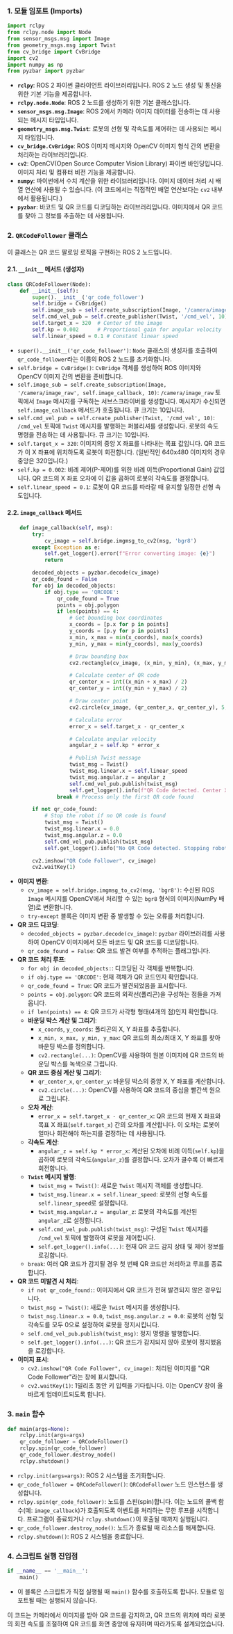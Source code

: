 ### 1. 모듈 임포트 (Imports)

```python
import rclpy
from rclpy.node import Node
from sensor_msgs.msg import Image
from geometry_msgs.msg import Twist
from cv_bridge import CvBridge
import cv2
import numpy as np
from pyzbar import pyzbar
```

*   **`rclpy`**: ROS 2 파이썬 클라이언트 라이브러리입니다. ROS 2 노드 생성 및 통신을 위한 기본 기능을 제공합니다.
*   **`rclpy.node.Node`**: ROS 2 노드를 생성하기 위한 기본 클래스입니다.
*   **`sensor_msgs.msg.Image`**: ROS 2에서 카메라 이미지 데이터를 전송하는 데 사용되는 메시지 타입입니다.
*   **`geometry_msgs.msg.Twist`**: 로봇의 선형 및 각속도를 제어하는 데 사용되는 메시지 타입입니다.
*   **`cv_bridge.CvBridge`**: ROS 이미지 메시지와 OpenCV 이미지 형식 간의 변환을 처리하는 라이브러리입니다.
*   **`cv2`**: OpenCV(Open Source Computer Vision Library) 파이썬 바인딩입니다. 이미지 처리 및 컴퓨터 비전 기능을 제공합니다.
*   **`numpy`**: 파이썬에서 수치 계산을 위한 라이브러리입니다. 이미지 데이터 처리 시 배열 연산에 사용될 수 있습니다. (이 코드에서는 직접적인 배열 연산보다는 `cv2` 내부에서 활용됩니다.)
*   **`pyzbar`**: 바코드 및 QR 코드를 디코딩하는 라이브러리입니다. 이미지에서 QR 코드를 찾아 그 정보를 추출하는 데 사용됩니다.

### 2. `QRCodeFollower` 클래스

이 클래스는 QR 코드 팔로잉 로직을 구현하는 ROS 2 노드입니다.

#### 2.1. `__init__` 메서드 (생성자)

```python
class QRCodeFollower(Node):
    def __init__(self):
        super().__init__('qr_code_follower')
        self.bridge = CvBridge()
        self.image_sub = self.create_subscription(Image, '/camera/image_raw', self.image_callback, 10)
        self.cmd_vel_pub = self.create_publisher(Twist, '/cmd_vel', 10)
        self.target_x = 320  # Center of the image
        self.kp = 0.002      # Proportional gain for angular velocity
        self.linear_speed = 0.1 # Constant linear speed
```

*   `super().__init__('qr_code_follower')`: `Node` 클래스의 생성자를 호출하여 `qr_code_follower`라는 이름의 ROS 2 노드를 초기화합니다.
*   `self.bridge = CvBridge()`: `CvBridge` 객체를 생성하여 ROS 이미지와 OpenCV 이미지 간의 변환을 준비합니다.
*   `self.image_sub = self.create_subscription(Image, '/camera/image_raw', self.image_callback, 10)`: `/camera/image_raw` 토픽에서 `Image` 메시지를 구독하는 서브스크라이버를 생성합니다. 메시지가 수신되면 `self.image_callback` 메서드가 호출됩니다. 큐 크기는 10입니다.
*   `self.cmd_vel_pub = self.create_publisher(Twist, '/cmd_vel', 10)`: `/cmd_vel` 토픽에 `Twist` 메시지를 발행하는 퍼블리셔를 생성합니다. 로봇의 속도 명령을 전송하는 데 사용됩니다. 큐 크기는 10입니다.
*   `self.target_x = 320`: 이미지의 중앙 X 좌표를 나타내는 목표 값입니다. QR 코드가 이 X 좌표에 위치하도록 로봇이 회전합니다. (일반적인 640x480 이미지의 경우 중앙은 320입니다.)
*   `self.kp = 0.002`: 비례 제어(P-제어)를 위한 비례 이득(Proportional Gain) 값입니다. QR 코드의 X 좌표 오차에 이 값을 곱하여 로봇의 각속도를 결정합니다.
*   `self.linear_speed = 0.1`: 로봇이 QR 코드를 따라갈 때 유지할 일정한 선형 속도입니다.

#### 2.2. `image_callback` 메서드

```python
    def image_callback(self, msg):
        try:
            cv_image = self.bridge.imgmsg_to_cv2(msg, 'bgr8')
        except Exception as e:
            self.get_logger().error(f"Error converting image: {e}")
            return

        decoded_objects = pyzbar.decode(cv_image)
        qr_code_found = False
        for obj in decoded_objects:
            if obj.type == 'QRCODE':
                qr_code_found = True
                points = obj.polygon
                if len(points) == 4:
                    # Get bounding box coordinates
                    x_coords = [p.x for p in points]
                    y_coords = [p.y for p in points]
                    x_min, x_max = min(x_coords), max(x_coords)
                    y_min, y_max = min(y_coords), max(y_coords)

                    # Draw bounding box
                    cv2.rectangle(cv_image, (x_min, y_min), (x_max, y_max), (0, 255, 0), 2)

                    # Calculate center of QR code
                    qr_center_x = int((x_min + x_max) / 2)
                    qr_center_y = int((y_min + y_max) / 2)

                    # Draw center point
                    cv2.circle(cv_image, (qr_center_x, qr_center_y), 5, (0, 0, 255), -1)

                    # Calculate error
                    error_x = self.target_x - qr_center_x

                    # Calculate angular velocity
                    angular_z = self.kp * error_x

                    # Publish Twist message
                    twist_msg = Twist()
                    twist_msg.linear.x = self.linear_speed
                    twist_msg.angular.z = angular_z
                    self.cmd_vel_pub.publish(twist_msg)
                    self.get_logger().info(f"QR Code detected. Center X: {qr_center_x}, Error X: {error_x}, Angular Z: {angular_z}")
                break # Process only the first QR code found

        if not qr_code_found:
            # Stop the robot if no QR code is found
            twist_msg = Twist()
            twist_msg.linear.x = 0.0
            twist_msg.angular.z = 0.0
            self.cmd_vel_pub.publish(twist_msg)
            self.get_logger().info("No QR Code detected. Stopping robot.")

        cv2.imshow("QR Code Follower", cv_image)
        cv2.waitKey(1)
```

*   **이미지 변환**:
    *   `cv_image = self.bridge.imgmsg_to_cv2(msg, 'bgr8')`: 수신된 ROS `Image` 메시지를 OpenCV에서 처리할 수 있는 `bgr8` 형식의 이미지(NumPy 배열)로 변환합니다.
    *   `try-except` 블록은 이미지 변환 중 발생할 수 있는 오류를 처리합니다.
*   **QR 코드 디코딩**:
    *   `decoded_objects = pyzbar.decode(cv_image)`: `pyzbar` 라이브러리를 사용하여 OpenCV 이미지에서 모든 바코드 및 QR 코드를 디코딩합니다.
    *   `qr_code_found = False`: QR 코드 발견 여부를 추적하는 플래그입니다.
*   **QR 코드 처리 루프**:
    *   `for obj in decoded_objects:`: 디코딩된 각 객체를 반복합니다.
    *   `if obj.type == 'QRCODE'`: 현재 객체가 QR 코드인지 확인합니다.
    *   `qr_code_found = True`: QR 코드가 발견되었음을 표시합니다.
    *   `points = obj.polygon`: QR 코드의 외곽선(폴리곤)을 구성하는 점들을 가져옵니다.
    *   `if len(points) == 4`: QR 코드가 사각형 형태(4개의 점)인지 확인합니다.
    *   **바운딩 박스 계산 및 그리기**:
        *   `x_coords`, `y_coords`: 폴리곤의 X, Y 좌표를 추출합니다.
        *   `x_min, x_max, y_min, y_max`: QR 코드의 최소/최대 X, Y 좌표를 찾아 바운딩 박스를 정의합니다.
        *   `cv2.rectangle(...)`: OpenCV를 사용하여 원본 이미지에 QR 코드의 바운딩 박스를 녹색으로 그립니다.
    *   **QR 코드 중심 계산 및 그리기**:
        *   `qr_center_x`, `qr_center_y`: 바운딩 박스의 중앙 X, Y 좌표를 계산합니다.
        *   `cv2.circle(...)`: OpenCV를 사용하여 QR 코드의 중심을 빨간색 원으로 그립니다.
    *   **오차 계산**:
        *   `error_x = self.target_x - qr_center_x`: QR 코드의 현재 X 좌표와 목표 X 좌표(`self.target_x`) 간의 오차를 계산합니다. 이 오차는 로봇이 얼마나 회전해야 하는지를 결정하는 데 사용됩니다.
    *   **각속도 계산**:
        *   `angular_z = self.kp * error_x`: 계산된 오차에 비례 이득(`self.kp`)을 곱하여 로봇의 각속도(`angular_z`)를 결정합니다. 오차가 클수록 더 빠르게 회전합니다.
    *   **`Twist` 메시지 발행**:
        *   `twist_msg = Twist()`: 새로운 `Twist` 메시지 객체를 생성합니다.
        *   `twist_msg.linear.x = self.linear_speed`: 로봇의 선형 속도를 `self.linear_speed`로 설정합니다.
        *   `twist_msg.angular.z = angular_z`: 로봇의 각속도를 계산된 `angular_z`로 설정합니다.
        *   `self.cmd_vel_pub.publish(twist_msg)`: 구성된 `Twist` 메시지를 `/cmd_vel` 토픽에 발행하여 로봇을 제어합니다.
        *   `self.get_logger().info(...)`: 현재 QR 코드 감지 상태 및 제어 정보를 로깅합니다.
    *   `break`: 여러 QR 코드가 감지될 경우 첫 번째 QR 코드만 처리하고 루프를 종료합니다.
*   **QR 코드 미발견 시 처리**:
    *   `if not qr_code_found:`: 이미지에서 QR 코드가 전혀 발견되지 않은 경우입니다.
    *   `twist_msg = Twist()`: 새로운 `Twist` 메시지를 생성합니다.
    *   `twist_msg.linear.x = 0.0`, `twist_msg.angular.z = 0.0`: 로봇의 선형 및 각속도를 모두 0으로 설정하여 로봇을 정지시킵니다.
    *   `self.cmd_vel_pub.publish(twist_msg)`: 정지 명령을 발행합니다.
    *   `self.get_logger().info(...)`: QR 코드가 감지되지 않아 로봇이 정지했음을 로깅합니다.
*   **이미지 표시**:
    *   `cv2.imshow("QR Code Follower", cv_image)`: 처리된 이미지를 "QR Code Follower"라는 창에 표시합니다.
    *   `cv2.waitKey(1)`: 1밀리초 동안 키 입력을 기다립니다. 이는 OpenCV 창이 올바르게 업데이트되도록 합니다.

### 3. `main` 함수

```python
def main(args=None):
    rclpy.init(args=args)
    qr_code_follower = QRCodeFollower()
    rclpy.spin(qr_code_follower)
    qr_code_follower.destroy_node()
    rclpy.shutdown()
```

*   `rclpy.init(args=args)`: ROS 2 시스템을 초기화합니다.
*   `qr_code_follower = QRCodeFollower()`: `QRCodeFollower` 노드 인스턴스를 생성합니다.
*   `rclpy.spin(qr_code_follower)`: 노드를 스핀(spin)합니다. 이는 노드의 콜백 함수(예: `image_callback`)가 호출되도록 이벤트를 처리하는 무한 루프를 시작합니다. 프로그램이 종료되거나 `rclpy.shutdown()`이 호출될 때까지 실행됩니다.
*   `qr_code_follower.destroy_node()`: 노드가 종료될 때 리소스를 해제합니다.
*   `rclpy.shutdown()`: ROS 2 시스템을 종료합니다.

### 4. 스크립트 실행 진입점

```python
if __name__ == '__main__':
    main()
```

*   이 블록은 스크립트가 직접 실행될 때 `main()` 함수를 호출하도록 합니다. 모듈로 임포트될 때는 실행되지 않습니다.

이 코드는 카메라에서 이미지를 받아 QR 코드를 감지하고, QR 코드의 위치에 따라 로봇의 회전 속도를 조절하여 QR 코드를 화면 중앙에 유지하며 따라가도록 설계되었습니다.
